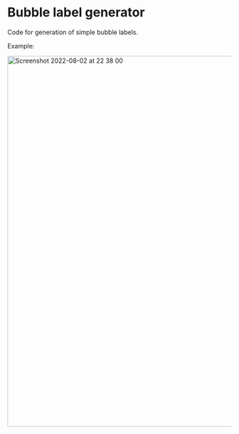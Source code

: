 # Bubble label generator

Code for generation of simple bubble labels. 

Example:

<img width="832" alt="Screenshot 2022-08-02 at 22 38 00" src="https://user-images.githubusercontent.com/56977617/182459123-b3e016e2-b78b-468d-ad64-5621840d7b45.png">
